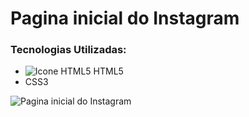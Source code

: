 # Pagina inicial do Instagram

### Tecnologias Utilizadas:
 - ![Icone HTML5](https://imgur.com/4hPsHvh) HTML5
 - CSS3



![Pagina inicial do Instagram](https://i.imgur.com/FN4mfW2.png)
